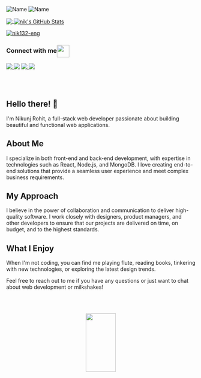 ![Name](https://github.com/sharannyobasu/sharannyobasu/blob/master/Hello(1).gif)
![Name](https://user-images.githubusercontent.com/77881638/161409775-45e9e1c8-0c09-454b-ba11-62fa45412b0a.gif)
<!-- 

https://github.com/100xdevNikunj

![nik132-eng's github stats](https://github-readme-stats.vercel.app/api?username=nik132-eng&show_icons=true&hide_border=true)  -->
<a href="https://github.com/nik132-eng">
  <img align="center" src="https://github-readme-stats.vercel.app/api/top-langs/?username=nik132-eng&hide=java,html&title_color=3a98dc&text_color=000000&icon_color=2bbc8a&bg_color=ffffff" />

  <a href="https://github.com/nik132-eng">
  <img align="center" src="https://github-readme-stats.vercel.app/api?username=nik132-eng&show_icons=true&line_height=27&count_private=true&title_color=3a98dc&text_color=000000&icon_color=000000&bg_color=ffffff" alt="nik's GitHub Stats" />
  <p><img align="center" src="https://github-readme-streak-stats.herokuapp.com/?user=nik132-eng&" alt="nik132-eng" /></p>
</a>




<!-- 
### How to reach me: <strong>(Click the badge to view my profiles !)</strong> -->
<h3>Connect with me<img align="center" src="https://github.com/rajput2107/rajput2107/blob/master/Assets/Handshake.gif" height="33px" /></h3>
<a href="19itnik132@ldce.ac.in" > <img src="https://img.shields.io/badge/Gmail-%23D14836.svg?&style=for-the-badge&logo=gmail&logoColor=white" > </a> <a href="https://www.linkedin.com/in/nikunj-rohit-6352241b0/"><img src="https://img.shields.io/badge/Linkedin-%230077B5.svg?&style=for-the-badge&logo=linkedin&logoColor=white" ></a> <a href="https://twitter.com/nikunj_rohit10"><img src="https://img.shields.io/badge/Twitter-1DA1F2?style=for-the-badge&logo=twitter&logoColor=white" > </a> <a href="https://discord.com/channels/807171830631890945/807171830631890947"> <img src="https://img.shields.io/badge/Discord-7289DA?style=for-the-badge&logo=discord&logoColor=white"> </a>
  
  
  <p align="center">
  <br><br>
  
## Hello there! 👋

I'm Nikunj Rohit, a full-stack web developer passionate about building beautiful and functional web applications.

## About Me
I specialize in both front-end and back-end development, with expertise in technologies such as React, Node.js, and MongoDB. I love creating end-to-end solutions that provide a seamless user experience and meet complex business requirements.

## My Approach
I believe in the power of collaboration and communication to deliver high-quality software. I work closely with designers, product managers, and other developers to ensure that our projects are delivered on time, on budget, and to the highest standards.

## What I Enjoy
When I'm not coding, you can find me playing flute, reading books, tinkering with new technologies, or exploring the latest design trends.

Feel free to reach out to me if you have any questions or just want to chat about web development or milkshakes!

</p>

<br>
  
  
<p align="center">
   <br/>
  <img src="https://media.giphy.com/media/jpVnC65DmYeyRL4LHS/giphy.gif" width="40%" height="20%">
</p>

